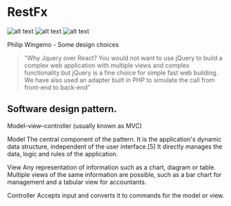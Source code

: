 # RestFx

![alt text](https://img.shields.io/badge/-Jquery-blue) 
![alt text](https://img.shields.io/badge/-PHP-blue)
![alt text](https://img.shields.io/badge/-Bootstrap-blue)

Philip Wingemo - Some design choices
> "Why Jquery over React? You would not want to use jQuery to build a complex web application with multiple views and complex functionality but jQuery is a fine choice for simple fast web building. We have also used an adapter built in PHP to simulate the call from front-end to back-end"

## Software design pattern. 

Model–view–controller (usually known as MVC)

Model
The central component of the pattern. It is the application's dynamic data structure, independent of the user interface.[5] It directly manages the data, logic and rules of the application.

View
Any representation of information such as a chart, diagram or table. Multiple views of the same information are possible, such as a bar chart for management and a tabular view for accountants.

Controller
Accepts input and converts it to commands for the model or view.
